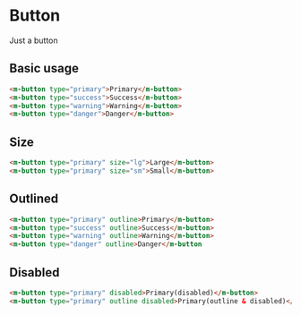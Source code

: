 # Button

Just a button

## Basic usage

<ButtonDemo type='basic' />

```html
<m-button type="primary">Primary</m-button>
<m-button type="success">Success</m-button>
<m-button type="warning">Warning</m-button>
<m-button type="danger">Danger</m-button>
```

## Size

<ButtonDemo type='size' />

```html
<m-button type="primary" size="lg">Large</m-button>
<m-button type="primary" size="sm">Small</m-button>
```

## Outlined

<ButtonDemo type='outline' />

```html
<m-button type="primary" outline>Primary</m-button>
<m-button type="success" outline>Success</m-button>
<m-button type="warning" outline>Warning</m-button>
<m-button type="danger" outline>Danger</m-button
```

## Disabled

<ButtonDemo type='disabled' />

```html
<m-button type="primary" disabled>Primary(disabled)</m-button>
<m-button type="primary" outline disabled>Primary(outline & disabled)</m-button>
```

